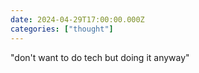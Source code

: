 ```yaml
---
date: 2024-04-29T17:00:00.000Z
categories: ["thought"]
---
```

"don't want to do tech but doing it anyway"
